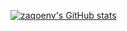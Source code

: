 
[![zaqoenv's GitHub stats](https://github-readme-stats.vercel.app/api?username=zaqoenv)](https://github.com/zaqoenv/zaqoenv)
